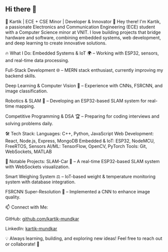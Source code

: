 ## Hi there 👋

🚀 Kartik | ECE + CSE Minor | Developer & Innovator
👋 Hey there! I'm Kartik, a passionate Electronics and Communication Engineering (ECE) student with a Computer Science minor at VNIT. I love building projects that bridge hardware and software, combining embedded systems, web development, and deep learning to create innovative solutions.

🔥 What I Do:
Embedded Systems & IoT 🌍 – Working with ESP32, sensors, and real-time data processing.

Full-Stack Development 🌐 – MERN stack enthusiast, currently improving my backend skills.

Deep Learning & Computer Vision 🤖 – Experience with CNNs, FSRCNN, and image classification.

Robotics & SLAM 🚗 – Developing an ESP32-based SLAM system for real-time mapping.

Competitive Programming & DSA 🏆 – Preparing for coding interviews and solving problems daily.

🛠️ Tech Stack:
Languages: C++, Python, JavaScript
Web Development: React, Node.js, Express, MongoDB
Embedded & IoT: ESP32, NodeMCU, FreeRTOS, Sensors
AI/ML: TensorFlow, OpenCV, PyTorch
Tools: Git, WebSockets, MATLAB

📌 Notable Projects:
SLAM-Car 🚗 – A real-time ESP32-based SLAM system with WebSockets visualization.

Smart Weighing System ⚖️ – IoT-based weight & temperature monitoring system with database integration.

FSRCNN Super-Resolution 📸 – Implemented a CNN to enhance image quality.

📫 Connect with Me:

GitHub: [github.com/kartik-mundkar](https://github.com/kartik-mundkar)

LinkedIn: [kartik-mundkar](https://www.linkedin.com/in/kartik-mundkar-1b1a62289/)


💡 Always learning, building, and exploring new ideas! Feel free to reach out or collaborate! 🚀

